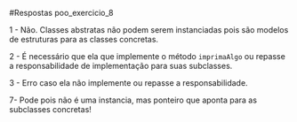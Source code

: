 #Respostas poo_exercicio_8

1 - Não. Classes abstratas não podem serem instanciadas pois são modelos de estruturas para as classes concretas.

2 - É necessário que ela que implemente o método `imprimaAlgo` ou repasse a responsabilidade de implementação para suas subclasses.

3 - Erro caso ela não implemente ou repasse a responsabilidade.

7- Pode pois não é uma instancia, mas ponteiro que aponta para as subclasses concretas!